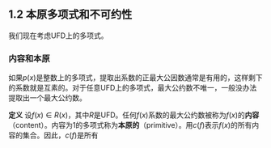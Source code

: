 ## 1.2 本原多项式和不可约性
我们现在考虑UFD上的多项式。

### 内容和本原
如果$p(x)$是整数上的多项式，提取出系数的正最大公因数通常是有用的，这样剩下的系数就是互素的。对于任意UFD上的多项式，最大公约数不唯一，一般没办法提取出一个最大公约数。

**定义** 设$f(x)\in R(x)$，其中$R$是UFD。任何$f(x)$系数的最大公约数被称为$f(x)$的**内容**（content）。内容为1的多项式称为**本原的**（primitive）。用$c(f)$表示$f(x)$的所有内容的集合。因此，$c(f)$是所有

<!-- 想弃坑了:( -->